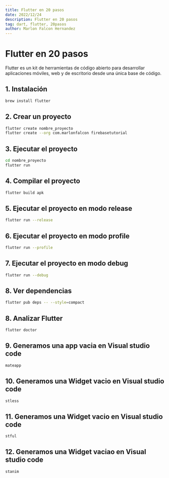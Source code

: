 ```yaml
---
title: Flutter en 20 pasos
date: 2022/12/24
description: Flutter en 20 pasos
tag: dart, flutter, 20pasos
author: Marlon Falcon Hernandez
---
```


# Flutter en 20 pasos

Flutter es un kit de herramientas de código abierto para desarrollar aplicaciones móviles, web y de escritorio desde una única base de código.

## 1. Instalación
```bash
brew install flutter
```

## 2. Crear un proyecto
```bash
flutter create nombre_proyecto
flutter create --org com.marlonfalcon firebasetutorial
```

## 3. Ejecutar el proyecto
```bash
cd nombre_proyecto
flutter run
```

## 4. Compilar el proyecto
```bash
flutter build apk
```

## 5. Ejecutar el proyecto en modo release
```bash
flutter run --release
```

## 6. Ejecutar el proyecto en modo profile
```bash
flutter run --profile
```

## 7. Ejecutar el proyecto en modo debug
```bash
flutter run --debug
```

## 8. Ver dependencias
```bash
flutter pub deps -- --style=compact
```

## 8. Analizar Flutter
```bash
flutter doctor
```

## 9. Generamos una app vacia en Visual studio code
```bash
mateapp
```

## 10. Generamos una Widget vacio en Visual studio code
```bash
stless
```

## 11. Generamos una Widget vacio en Visual studio code
```bash
stful
```

## 12. Generamos una Widget vaciao en Visual studio code
```bash
stanim
```

